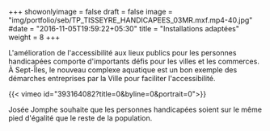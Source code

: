 +++
showonlyimage = false
draft = false
image =   "img/portfolio/seb/TP_TISSEYRE_HANDICAPEES_03MR.mxf.mp4-40.jpg"
#date = "2016-11-05T19:59:22+05:30"
title = "Installations adaptées"
weight = 8
+++

L'amélioration de l'accessibilité aux lieux publics pour les personnes handicapées comporte d'importants défis pour les villes et les commerces. À Sept-Îles, le nouveau complexe aquatique est un bon exemple des démarches entreprises par la Ville pour faciliter l'accessibilité.
<!--more-->

{{< vimeo id="393164082?title=0&byline=0&portrait=0">}}

Josée Jomphe souhaite que les personnes handicapées soient sur le même pied d'égalité que le reste de la population.